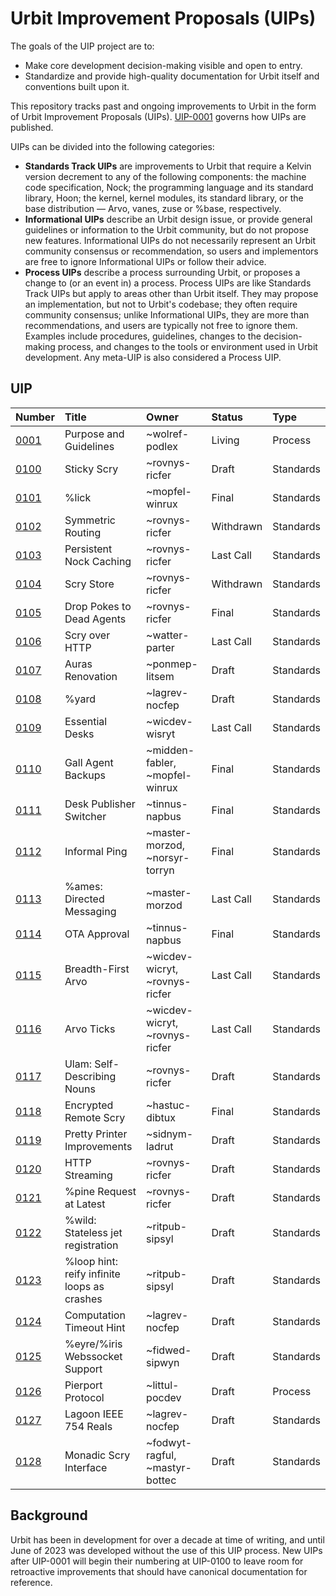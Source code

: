# Urbit Improvement Proposals (UIPs)

The goals of the UIP project are to:

- Make core development decision-making visible and open to entry.
- Standardize and provide high-quality documentation for Urbit itself and conventions built upon it.

This repository tracks past and ongoing improvements to Urbit in the form of Urbit Improvement Proposals (UIPs). [UIP-0001](./UIPS/UIP-0001.md) governs how UIPs are published.

UIPs can be divided into the following categories:

- **Standards Track UIPs** are improvements to Urbit that require a Kelvin version decrement to any of the following components: the machine code specification, Nock; the programming language and its standard library, Hoon; the kernel, kernel modules, its standard library, or the base distribution &mdash; Arvo, vanes, zuse or %base, respectively.
- **Informational UIPs** describe an Urbit design issue, or provide general guidelines or information to the Urbit community, but do not propose new features. Informational UIPs do not necessarily represent an Urbit community consensus or recommendation, so users and implementors are free to ignore Informational UIPs or follow their advice.
- **Process UIPs** describe a process surrounding Urbit, or proposes a change to (or an event in) a process. Process UIPs are like Standards Track UIPs but apply to areas other than Urbit itself. They may propose an implementation, but not to Urbit's codebase; they often require community consensus; unlike Informational UIPs, they are more than recommendations, and users are typically not free to ignore them. Examples include procedures, guidelines, changes to the decision-making process, and changes to the tools or environment used in Urbit development. Any meta-UIP is also considered a Process UIP.

## UIP

| Number                     | Title                     | Owner                          | Status    | Type      |
|:---------------------------|:--------------------------|:-------------------------------|:----------|:----------|
| [0001](./UIPS/UIP-0001.md) | Purpose and Guidelines    | ~wolref-podlex                 | Living    | Process   |
| [0100](./UIPS/UIP-0100.md) | Sticky Scry               | ~rovnys-ricfer                 | Draft     | Standards |
| [0101](./UIPS/UIP-0101.md) | %lick                     | ~mopfel-winrux                 | Final     | Standards |
| [0102](./UIPS/UIP-0102.md) | Symmetric Routing         | ~rovnys-ricfer                 | Withdrawn | Standards |
| [0103](./UIPS/UIP-0103.md) | Persistent Nock Caching   | ~rovnys-ricfer                 | Last Call | Standards |
| [0104](./UIPS/UIP-0104.md) | Scry Store                | ~rovnys-ricfer                 | Withdrawn | Standards |
| [0105](./UIPS/UIP-0105.md) | Drop Pokes to Dead Agents | ~rovnys-ricfer                 | Final     | Standards |
| [0106](./UIPS/UIP-0106.md) | Scry over HTTP            | ~watter-parter                 | Last Call | Standards |
| [0107](./UIPS/UIP-0107.md) | Auras Renovation          | ~ponmep-litsem                 | Draft     | Standards |
| [0108](./UIPS/UIP-0108.md) | %yard                     | ~lagrev-nocfep                 | Draft     | Standards |
| [0109](./UIPS/UIP-0109.md) | Essential Desks           | ~wicdev-wisryt                 | Last Call | Standards |
| [0110](./UIPS/UIP-0110.md) | Gall Agent Backups        | ~midden-fabler, ~mopfel-winrux | Final     | Standards |
| [0111](./UIPS/UIP-0111.md) | Desk Publisher Switcher   | ~tinnus-napbus                 | Final     | Standards |
| [0112](./UIPS/UIP-0112.md) | Informal Ping             | ~master-morzod, ~norsyr-torryn | Final     | Standards |
| [0113](./UIPS/UIP-0113.md) | %ames: Directed Messaging | ~master-morzod                 | Last Call | Standards |
| [0114](./UIPS/UIP-0114.md) | OTA Approval              | ~tinnus-napbus                 | Final     | Standards |
| [0115](./UIPS/UIP-0115.md) | Breadth-First Arvo        | ~wicdev-wicryt, ~rovnys-ricfer | Last Call | Standards |
| [0116](./UIPS/UIP-0116.md) | Arvo Ticks                | ~wicdev-wicryt, ~rovnys-ricfer | Last Call | Standards |
| [0117](./UIPS/UIP-0117.md) | Ulam: Self-Describing Nouns | ~rovnys-ricfer               | Draft     | Standards |
| [0118](./UIPS/UIP-0118.md) | Encrypted Remote Scry     | ~hastuc-dibtux                 | Final     | Standards |
| [0119](./UIPS/UIP-0119.md) | Pretty Printer Improvements | ~sidnym-ladrut               | Draft     | Standards |
| [0120](./UIPS/UIP-0120.md) | HTTP Streaming            | ~rovnys-ricfer                 | Draft     | Standards |
| [0121](./UIPS/UIP-0121.md) | %pine Request at Latest   | ~rovnys-ricfer                 | Draft     | Standards |
| [0122](./UIPS/UIP-0122.md) | %wild: Stateless jet registration | ~ritpub-sipsyl         | Draft     | Standards |
| [0123](./UIPS/UIP-0123.md) | %loop hint: reify infinite loops as crashes | ~ritpub-sipsyl | Draft   | Standards |
| [0124](./UIPS/UIP-0124.md) | Computation Timeout Hint  | ~lagrev-nocfep                 | Draft     | Standards |
| [0125](./UIPS/UIP-0125.md) | %eyre/%iris Webssocket Support | ~fidwed-sipwyn            | Draft     | Standards |
| [0126](./UIPS/UIP-0126.md) | Pierport Protocol         | ~littul-pocdev                 | Draft     | Process   |
| [0127](./UIPS/UIP-0127.md) | Lagoon IEEE 754 Reals     | ~lagrev-nocfep                 | Draft     | Standards |
| [0128](./UIPS/UIP-0128.md) | Monadic Scry Interface    | ~fodwyt-ragful, ~mastyr-bottec | Draft     | Standards |


## Background

Urbit has been in development for over a decade at time of writing, and until June of 2023 was developed without the use of this UIP process. New UIPs after UIP-0001 will begin their numbering at UIP-0100 to leave room for retroactive improvements that should have canonical documentation for reference.
